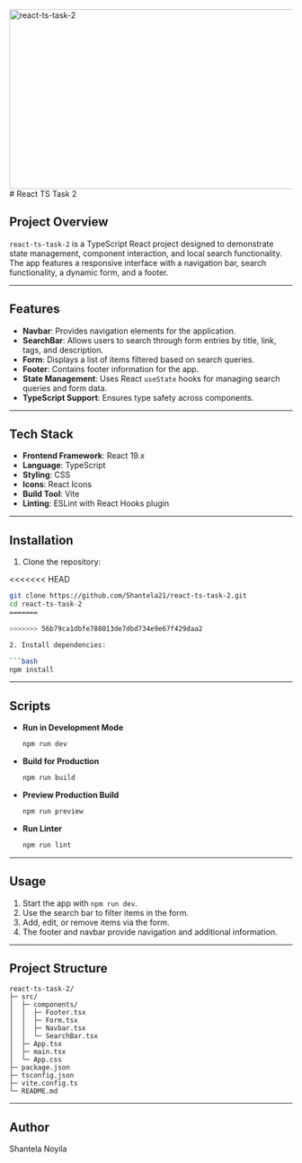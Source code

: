 <img src="https://socialify.git.ci/Shantela21/react-ts-task-2/image?language=1&owner=1&name=1&stargazers=1&theme=Light" alt="react-ts-task-2" width="640" height="320" />
# React TS Task 2

## Project Overview

`react-ts-task-2` is a TypeScript React project designed to demonstrate state management, component interaction, and local search functionality. The app features a responsive interface with a navigation bar, search functionality, a dynamic form, and a footer.

---

## Features

- **Navbar**: Provides navigation elements for the application.
- **SearchBar**: Allows users to search through form entries by title, link, tags, and description.
- **Form**: Displays a list of items filtered based on search queries.
- **Footer**: Contains footer information for the app.
- **State Management**: Uses React `useState` hooks for managing search queries and form data.
- **TypeScript Support**: Ensures type safety across components.

---

## Tech Stack

- **Frontend Framework**: React 19.x
- **Language**: TypeScript
- **Styling**: CSS
- **Icons**: React Icons
- **Build Tool**: Vite
- **Linting**: ESLint with React Hooks plugin

---

## Installation

1. Clone the repository:

<<<<<<< HEAD
   ```bash
   git clone https://github.com/Shantela21/react-ts-task-2.git
   cd react-ts-task-2
=======

>>>>>>> 56b79ca1dbfe788013de7dbd734e9e67f429daa2

2. Install dependencies:

   ```bash
   npm install
   ```

---

## Scripts

- **Run in Development Mode**

  ```bash
  npm run dev
  ```

- **Build for Production**

  ```bash
  npm run build
  ```

- **Preview Production Build**

  ```bash
  npm run preview
  ```

- **Run Linter**

  ```bash
  npm run lint
  ```

---

## Usage

1. Start the app with `npm run dev`.
2. Use the search bar to filter items in the form.
3. Add, edit, or remove items via the form.
4. The footer and navbar provide navigation and additional information.

---

## Project Structure

```
react-ts-task-2/
├─ src/
│  ├─ components/
│  │  ├─ Footer.tsx
│  │  ├─ Form.tsx
│  │  ├─ Navbar.tsx
│  │  └─ SearchBar.tsx
│  ├─ App.tsx
│  ├─ main.tsx
│  └─ App.css
├─ package.json
├─ tsconfig.json
├─ vite.config.ts
└─ README.md
```

---

## Author

Shantela Noyila
